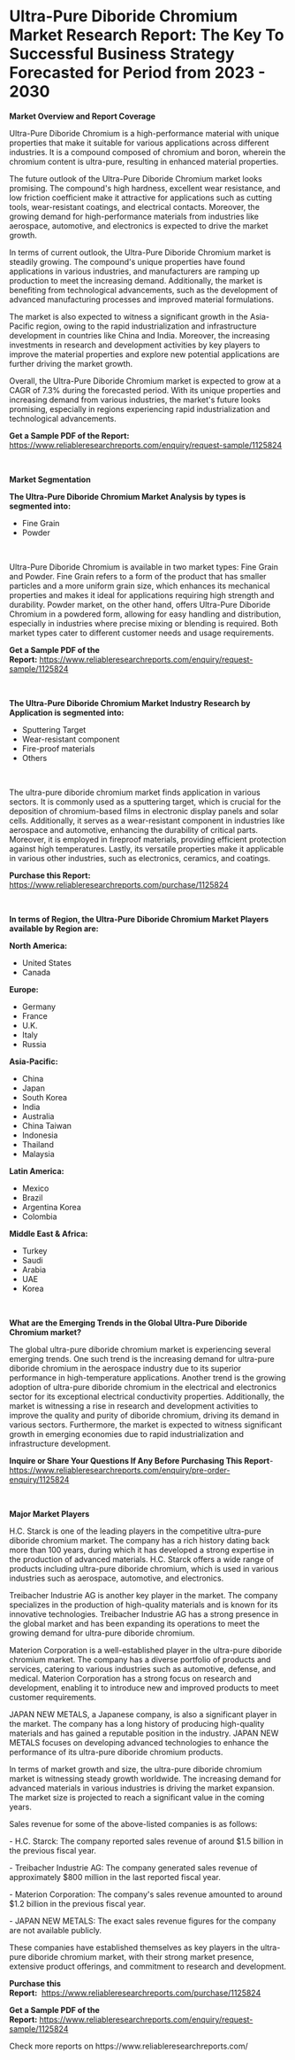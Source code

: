 <p><h1>Ultra-Pure Diboride Chromium Market Research Report: The Key To Successful Business Strategy Forecasted for Period from 2023 - 2030</h1></p><p><strong>Market Overview and Report Coverage</strong></p>
<p><p>Ultra-Pure Diboride Chromium is a high-performance material with unique properties that make it suitable for various applications across different industries. It is a compound composed of chromium and boron, wherein the chromium content is ultra-pure, resulting in enhanced material properties.</p><p>The future outlook of the Ultra-Pure Diboride Chromium market looks promising. The compound's high hardness, excellent wear resistance, and low friction coefficient make it attractive for applications such as cutting tools, wear-resistant coatings, and electrical contacts. Moreover, the growing demand for high-performance materials from industries like aerospace, automotive, and electronics is expected to drive the market growth.</p><p>In terms of current outlook, the Ultra-Pure Diboride Chromium market is steadily growing. The compound's unique properties have found applications in various industries, and manufacturers are ramping up production to meet the increasing demand. Additionally, the market is benefiting from technological advancements, such as the development of advanced manufacturing processes and improved material formulations.</p><p>The market is also expected to witness a significant growth in the Asia-Pacific region, owing to the rapid industrialization and infrastructure development in countries like China and India. Moreover, the increasing investments in research and development activities by key players to improve the material properties and explore new potential applications are further driving the market growth.</p><p>Overall, the Ultra-Pure Diboride Chromium market is expected to grow at a CAGR of 7.3% during the forecasted period. With its unique properties and increasing demand from various industries, the market's future looks promising, especially in regions experiencing rapid industrialization and technological advancements.</p></p>
<p><strong>Get a Sample PDF of the Report:</strong> <a href="https://www.reliableresearchreports.com/enquiry/request-sample/1125824">https://www.reliableresearchreports.com/enquiry/request-sample/1125824</a></p>
<p>&nbsp;</p>
<p><strong>Market Segmentation</strong></p>
<p><strong>The Ultra-Pure Diboride Chromium Market Analysis by types is segmented into:</strong></p>
<p><ul><li>Fine Grain</li><li>Powder</li></ul></p>
<p>&nbsp;</p>
<p><p>Ultra-Pure Diboride Chromium is available in two market types: Fine Grain and Powder. Fine Grain refers to a form of the product that has smaller particles and a more uniform grain size, which enhances its mechanical properties and makes it ideal for applications requiring high strength and durability. Powder market, on the other hand, offers Ultra-Pure Diboride Chromium in a powdered form, allowing for easy handling and distribution, especially in industries where precise mixing or blending is required. Both market types cater to different customer needs and usage requirements.</p></p>
<p><strong>Get a Sample PDF of the Report:</strong>&nbsp;<a href="https://www.reliableresearchreports.com/enquiry/request-sample/1125824">https://www.reliableresearchreports.com/enquiry/request-sample/1125824</a></p>
<p>&nbsp;</p>
<p><strong>The Ultra-Pure Diboride Chromium Market Industry Research by Application is segmented into:</strong></p>
<p><ul><li>Sputtering Target</li><li>Wear-resistant component</li><li>Fire-proof materials</li><li>Others</li></ul></p>
<p>&nbsp;</p>
<p><p>The ultra-pure diboride chromium market finds application in various sectors. It is commonly used as a sputtering target, which is crucial for the deposition of chromium-based films in electronic display panels and solar cells. Additionally, it serves as a wear-resistant component in industries like aerospace and automotive, enhancing the durability of critical parts. Moreover, it is employed in fireproof materials, providing efficient protection against high temperatures. Lastly, its versatile properties make it applicable in various other industries, such as electronics, ceramics, and coatings.</p></p>
<p><strong>Purchase this Report:</strong>&nbsp; <a href="https://www.reliableresearchreports.com/purchase/1125824">https://www.reliableresearchreports.com/purchase/1125824</a></p>
<p>&nbsp;</p>
<p><strong>In terms of Region, the Ultra-Pure Diboride Chromium Market Players available by Region are:</strong></p>
<p>
    <p> <strong> North America: </strong>
        <ul>
            <li>United States</li>
            <li>Canada</li>
        </ul>
        </p> 
    <p> <strong> Europe: </strong>
        <ul>
            <li>Germany</li>
            <li>France</li>
            <li>U.K.</li>
            <li>Italy</li>
            <li>Russia</li>
        </ul>
        </p> 
    <p> <strong> Asia-Pacific: </strong>
        <ul>
            <li>China</li>
            <li>Japan</li>
            <li>South Korea</li>
            <li>India</li>
            <li>Australia</li>
            <li>China Taiwan</li>
            <li>Indonesia</li>
            <li>Thailand</li>
            <li>Malaysia</li>
        </ul>
        </p> 
    <p> <strong> Latin America: </strong>
        <ul>
            <li>Mexico</li>
            <li>Brazil</li>
            <li>Argentina Korea</li>
            <li>Colombia</li>
        </ul>
        </p> 
    <p> <strong> Middle East & Africa: </strong>
        <ul>
            <li>Turkey</li>
            <li>Saudi</li>
            <li>Arabia</li>
            <li>UAE</li>
            <li>Korea</li>
        </ul>
    </p>
    </p>
<p>&nbsp;</p>
<p><strong>What are the Emerging Trends in the Global Ultra-Pure Diboride Chromium market?</strong></p>
<p><p>The global ultra-pure diboride chromium market is experiencing several emerging trends. One such trend is the increasing demand for ultra-pure diboride chromium in the aerospace industry due to its superior performance in high-temperature applications. Another trend is the growing adoption of ultra-pure diboride chromium in the electrical and electronics sector for its exceptional electrical conductivity properties. Additionally, the market is witnessing a rise in research and development activities to improve the quality and purity of diboride chromium, driving its demand in various sectors. Furthermore, the market is expected to witness significant growth in emerging economies due to rapid industrialization and infrastructure development.</p></p>
<p><strong>Inquire or Share Your Questions If Any Before Purchasing This Report</strong>- <a href="https://www.reliableresearchreports.com/enquiry/pre-order-enquiry/1125824">https://www.reliableresearchreports.com/enquiry/pre-order-enquiry/1125824</a></p>
<p>&nbsp;</p>
<p><strong>Major Market Players</strong></p>
<p><p>H.C. Starck is one of the leading players in the competitive ultra-pure diboride chromium market. The company has a rich history dating back more than 100 years, during which it has developed a strong expertise in the production of advanced materials. H.C. Starck offers a wide range of products including ultra-pure diboride chromium, which is used in various industries such as aerospace, automotive, and electronics.</p><p>Treibacher Industrie AG is another key player in the market. The company specializes in the production of high-quality materials and is known for its innovative technologies. Treibacher Industrie AG has a strong presence in the global market and has been expanding its operations to meet the growing demand for ultra-pure diboride chromium.</p><p>Materion Corporation is a well-established player in the ultra-pure diboride chromium market. The company has a diverse portfolio of products and services, catering to various industries such as automotive, defense, and medical. Materion Corporation has a strong focus on research and development, enabling it to introduce new and improved products to meet customer requirements.</p><p>JAPAN NEW METALS, a Japanese company, is also a significant player in the market. The company has a long history of producing high-quality materials and has gained a reputable position in the industry. JAPAN NEW METALS focuses on developing advanced technologies to enhance the performance of its ultra-pure diboride chromium products.</p><p>In terms of market growth and size, the ultra-pure diboride chromium market is witnessing steady growth worldwide. The increasing demand for advanced materials in various industries is driving the market expansion. The market size is projected to reach a significant value in the coming years.</p><p>Sales revenue for some of the above-listed companies is as follows:</p><p>- H.C. Starck: The company reported sales revenue of around $1.5 billion in the previous fiscal year.</p><p>- Treibacher Industrie AG: The company generated sales revenue of approximately $800 million in the last reported fiscal year.</p><p>- Materion Corporation: The company's sales revenue amounted to around $1.2 billion in the previous fiscal year.</p><p>- JAPAN NEW METALS: The exact sales revenue figures for the company are not available publicly.</p><p>These companies have established themselves as key players in the ultra-pure diboride chromium market, with their strong market presence, extensive product offerings, and commitment to research and development.</p></p>
<p><strong>Purchase this Report:</strong>&nbsp;&nbsp;<a href="https://www.reliableresearchreports.com/purchase/1125824">https://www.reliableresearchreports.com/purchase/1125824</a></p>
<p></p>
<p><strong>Get a Sample PDF of the Report:</strong>&nbsp;<a href="https://www.reliableresearchreports.com/enquiry/request-sample/1125824">https://www.reliableresearchreports.com/enquiry/request-sample/1125824</a></p>
<p>Check more reports on https://www.reliableresearchreports.com/</p>